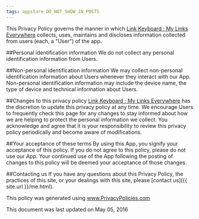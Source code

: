```yaml
---
tags: appstore DO_NOT_SHOW_IN_POSTS
---
```


This Privacy Policy governs the manner in which [Link Keyboard : My Links Everywhere][1] collects, uses, maintains and discloses information collected from users (each, a "User") of the app.

##Personal identification information
We do not collect any personal identification information from Users.

##Non-personal identification information
We may collect non-personal identification information about Users whenever they interact with our App. Non-personal identification information may include the device name, the type of device and technical information about Users.

##Changes to this privacy policy
[Link Keyboard : My Links Everywhere][1] has the discretion to update this privacy policy at any time. We encourage Users to frequently check this page for any changes to stay informed about how we are helping to protect the personal information we collect. You acknowledge and agree that it is your responsibility to review this privacy policy periodically and become aware of modifications.

##Your acceptance of these terms
By using this App, you signify your acceptance of this policy. If you do not agree to this policy, please do not use our App. Your continued use of the App following the posting of changes to this policy will be deemed your acceptance of those changes. 

##Contacting us
If you have any questions about this Privacy Policy, the practices of this site, or your dealings with this site, please [contact us]({{ site.url }}/me.html).

This policy was generated using www.PrivacyPolicies.com

This document was last updated on May 05, 2016

[1]: https://itunes.apple.com/us/app/link-keyboard-my-links-everywhere/id1098798450?ls=1&mt=8
